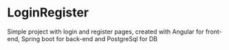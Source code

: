 # LoginRegister
 Simple project with login and register pages, created with Angular for front-end, Spring boot for back-end and PostgreSql for DB
